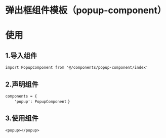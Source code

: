 
# 弹出框组件模板（popup-component）

# 使用
## 1.导入组件
`import PopupComponent from '@/components/popup-component/index'`
## 2.声明组件
`components = {`  
`    'popup': PopupComponent`
`}`
## 3.使用组件
`<popup></popup>`
